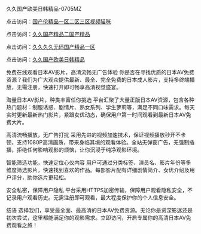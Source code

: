 
久久国产欧美日韩精品-0705MZ


点击访问：<a href="https://cfad.pages.dev/">国产伦精品一区二区三区视频猫咪</a>

点击访问：<a href="https://bsdf-5f5.pages.dev/">久久国产精品二国产精品</a>

点击访问：<a href="https://gda-c7m.pages.dev/">久久久久无码国产精品一区</a>

点击访问：<a href="https://fdhf-454.pages.dev/">久久国产欧美日韩精品</a>



免费在线观看日本AV影片，高清流畅无广告体验
你是否在寻找优质的日本AV免费资源？我们为广大观众提供最新、最全、完全免费的日本成人影片，支持多终端播放，无需注册，快速打开即可畅享高清视觉盛宴。

海量日本AV影片，种类丰富任你挑选
平台汇聚了大量正版日本AV资源，包含各种热门题材：制服诱惑、剧情片、熟女系列、学生萝莉等，满足不同口味需求。每天实时更新最新热门影片，紧跟女优动态，确保用户第一时间观看到最新日本AV免费大片。

高清流畅播放，无广告打扰
采用先进的视频加速技术，保证视频播放秒开不卡顿，支持1080P高清画质，带来身临其境的观看体验。全站无弹窗广告，无强制插播，拒绝任何影响观影的烦恼，让你沉浸于纯净观影环境。

智能筛选功能，快速定位心仪内容
用户可通过分类标签、演员名、影片年份等多维度筛选影片，快速找到喜欢的作品。每部影片配有详细剧情简介、女优介绍及用户评分，助你选片更轻松。

安全私密，保障用户隐私
平台采用HTTPS加密传输，保障用户观看隐私安全，不记录用户观看历史。无需注册即可观看，最大程度保护你的个人信息安全。

结语
选择我们，享受最全面、最高清的日本AV免费资源。无论你是资深影迷还是初次尝试，这里都能满足你的观影需求。立即访问，开启专属你的高清日本AV免费观看之旅！





















<span style="display:none;">[Canonical link](  ）</span>
